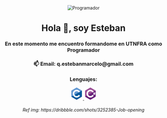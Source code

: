 <div align="center"> <img src="https://cdn.dribbble.com/users/1235346/screenshots/3252385/job.gif](https://media3.giphy.com/media/qgQUggAC3Pfv687qPC/giphy.gif?cid=ecf05e47kzjvjo8lgtxahw7thkr6zflq9vfuha9qdapy1mjf&ep=v1_gifs_search&rid=giphy.gif&ct=g)" alt="Programador" /> </div>



<h1 align="center">Hola 👋, soy Esteban</h1>
<h3 align="center">En este momento me encuentro formandome en UTNFRA como Programador</h3>

<h3 align="center">📫 Email: q.estebanmarcelo@gmail.com </h3>

<h3 align="center">Lenguajes:</h3>
<p align="center">  <a href="https://www.cprogramming.com/" target="_blank"> <img src="https://raw.githubusercontent.com/devicons/devicon/master/icons/c/c-original.svg" alt="c" width="40" height="40"/> </a> <a href="https://www.w3schools.com/cs/" target="_blank"> <img src="https://raw.githubusercontent.com/devicons/devicon/master/icons/csharp/csharp-original.svg" alt="csharp" width="40" height="40"/> </a> </p>

<h6 align="center">Ref img: https://dribbble.com/shots/3252385-Job-opening</h6>

